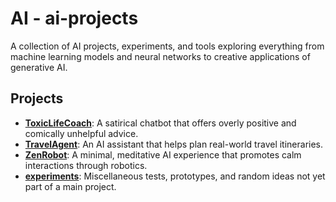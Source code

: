 # AI - ai-projects
A collection of AI projects, experiments, and tools exploring everything from machine learning models and neural networks to creative applications of generative AI.

## Projects

- **[ToxicLifeCoach](./ToxicLifeCoach)**: A satirical chatbot that offers overly positive and comically unhelpful advice.
- **[TravelAgent](./TravelAgent)**: An AI assistant that helps plan real-world travel itineraries.
- **[ZenRobot](./ZenRobot)**: A minimal, meditative AI experience that promotes calm interactions through robotics.
- **[experiments](./experiments)**: Miscellaneous tests, prototypes, and random ideas not yet part of a main project.
